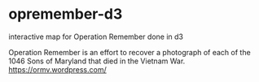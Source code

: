 # opremember-d3
interactive map for Operation Remember done in d3

Operation Remember is an effort to recover a photograph of each of the 1046 Sons of Maryland that died in the Vietnam War.
https://ormv.wordpress.com/

